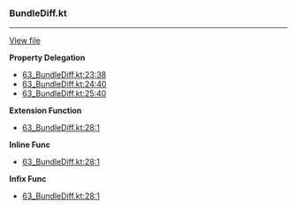### BundleDiff.kt
---
[View file](../files/63_BundleDiff.kt)

**Property Delegation**

 - [63_BundleDiff.kt:23:38](../files/63_BundleDiff.kt#L23)
 - [63_BundleDiff.kt:24:40](../files/63_BundleDiff.kt#L24)
 - [63_BundleDiff.kt:25:40](../files/63_BundleDiff.kt#L25)

**Extension Function**

 - [63_BundleDiff.kt:28:1](../files/63_BundleDiff.kt#L28)

**Inline Func**

 - [63_BundleDiff.kt:28:1](../files/63_BundleDiff.kt#L28)

**Infix Func**

 - [63_BundleDiff.kt:28:1](../files/63_BundleDiff.kt#L28)

